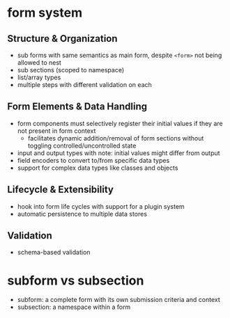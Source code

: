 # form system

## Structure & Organization
- sub forms with same semantics as main form, despite `<form>` not being allowed to nest
- sub sections (scoped to namespace)
- list/array types
- multiple steps with different validation on each

## Form Elements & Data Handling
- form components must selectively register their initial values if they are not present in form context
  - facilitates dynamic addition/removal of form sections without toggling controlled/uncontrolled state
- input and output types with note: initial values might differ from output
- field encoders to convert to/from specific data types
- support for complex data types like classes and objects

## Lifecycle & Extensibility
- hook into form life cycles with support for a plugin system
- automatic persistence to multiple data stores

## Validation
- schema-based validation

# subform vs subsection
- subform: a complete form with its own submission criteria and context
- subsection: a namespace within a form
